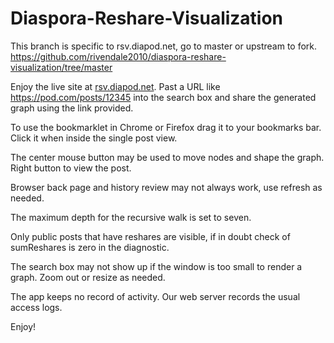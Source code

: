 Diaspora-Reshare-Visualization 
==============================

This branch is specific to rsv.diapod.net, go to master or upstream to fork. https://github.com/rivendale2010/diaspora-reshare-visualization/tree/master

Enjoy the live site at [rsv.diapod.net](http://rsv.diapod.net). Past a URL like https://pod.com/posts/12345 into the search box and share the generated graph using the link provided.  

To use the bookmarklet in Chrome or Firefox drag it to your bookmarks bar. Click it when inside the single post view.   

The center mouse button may be used to move nodes and shape the graph. Right button to view the post. 

Browser back page and history review may not always work, use refresh as needed.   

The maximum depth for the recursive walk is set to seven. 

Only public posts that have  reshares are visible, if in doubt check of sumReshares is zero in the diagnostic.  

The search box may not show up if the window is too small to render a graph. Zoom out or resize as needed. 

The app keeps no record of activity. Our web server records the usual access logs.  

Enjoy!
   
